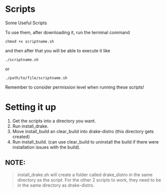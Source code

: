 # Scripts
Some Useful Scripts

To use them, after downloading it, run the terminal command
```
chmod +x scriptname.sh
```

and then after that you will be able to execute it like 
```
./scriptname.sh
```
or
```
./path/to/file/scriptname.sh
```

Remember to consider permission level when running these scripts!


# Setting it up
1. Get the scripts into a directory you want.
2. Run install_drake.
3. Move install_build an clear_build into drake-distro (this directory gets created)
4. Run install_build. (can use clear_build to uninstall the build if there were installation issues with the build).

## NOTE: 
> install_drake.sh will create a folder called drake_distro in the same directory as the script. For the other 2 scripts to work, they need to be in the same directory as drake-distro.
